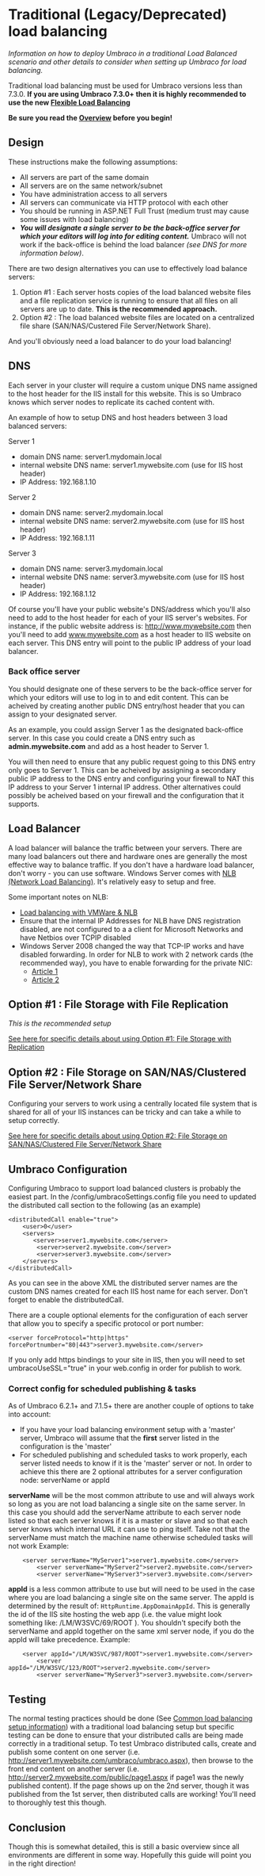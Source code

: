 # Traditional (Legacy/Deprecated) load balancing

_Information on how to deploy Umbraco in a traditional Load Balanced scenario and other details to consider when setting up Umbraco for load balancing._

Traditional load balancing must be used for Umbraco versions less than 7.3.0. 
__If you are using Umbraco 7.3.0+ then it is highly recommended to use the new [Flexible Load Balancing](index.md)__

__Be sure you read the [Overview](index.md) before you begin!__

## Design
These instructions make the following assumptions:

* All servers are part of the same domain
* All servers are on the same network/subnet
* You have administration access to all servers
* All servers can communicate via HTTP protocol with each other
* You should be running in ASP.NET Full Trust (medium trust may cause some issues with load balancing)
* _**You will designate a single server to be the back-office server for which your editors will log into for editing content.**_ Umbraco will not work if the back-office is behind the load balancer *(see DNS for more information below)*.

There are two design alternatives you can use to effectively load balance servers:

1. Option #1 : Each server hosts copies of the load balanced website files and a file replication service is running to ensure that all files on all servers are up to date. __This is the recommended approach.__
2. Option #2 : The load balanced website files are located on a centralized file share (SAN/NAS/Custered File Server/Network Share).

And you'll obviously need a load balancer to do your load balancing!

## DNS
Each server in your cluster will require a custom unique DNS name assigned to the host header for the IIS install for this website. This is so Umbraco knows which server nodes to replicate its cached content with.

An example of how to setup DNS and host headers between 3 load balanced servers:

Server 1

* domain DNS name: server1.mydomain.local
* internal website DNS name: server1.mywebsite.com (use for IIS host header)
* IP Address: 192.168.1.10

Server 2

* domain DNS name: server2.mydomain.local
* internal website DNS name: server2.mywebsite.com (use for IIS host header)
* IP Address: 192.168.1.11

Server 3

* domain DNS name: server3.mydomain.local
* internal website DNS name: server3.mywebsite.com (use for IIS host header)
* IP Address: 192.168.1.12

Of course you'll have your public website's DNS/address which you'll also need to add to the host header for each of your IIS server's websites. For instance, if the public website address is: http://www.mywebsite.com then you'll need to add www.mywebsite.com as a host header to IIS website on each server. This DNS entry will point to the public IP address of your load balancer.

### Back office server

You should designate one of these servers to be the back-office server for which your editors will use to log in to and edit content. This can be acheived by creating another public DNS entry/host header that you can assign to your designated server.

As an example, you could assign Server 1 as the designated back-office server. In this case you could create a DNS entry such as **admin.mywebsite.com** and add as a host header to Server 1.

You will then need to ensure that any public request going to this DNS entry only goes to Server 1. This can be acheived by assigning a secondary public IP address to the DNS entry and configuring your firewall to NAT this IP address to your Server 1 internal IP address. Other alternatives could possibly be acheived based on your firewall and the configuration that it supports.

## Load Balancer
A load balancer will balance the traffic between your servers. There are many load balancers out there and hardware ones are generally the most effective way to balance traffic. If you don't have a hardware load balancer, don't worry - you can use software. Windows Server comes with [NLB (Network Load Balancing)](http://technet.microsoft.com/en-us/library/cc758834%28WS.10%29.aspx). It's relatively easy to setup and free.

Some important notes on NLB:

* [Load balancing with VMWare & NLB](http://www.vmware.com/files/pdf/implmenting_ms_network_load_balancing.pdf)
* Ensure that the internal IP Addresses for NLB have DNS registration disabled, are not configured to a a client for Microsoft Networks and have Netbios over TCPIP disabled
* Windows Server 2008 changed the way that TCP-IP works and have disabled forwarding. In order for NLB to work with 2 network cards (the recommended way), you have to enable forwarding for the private NIC:
	* [Article 1](http://www.numtopia.com/terry/blog/archives/2008/10/windows_2008_nlb_with_2_nics.cfm)
	* [Article 2](http://www.windowsreference.com/windows-server-2008/dual-nic-nlb-configuration-with-windows-server-2008-nlb-clusters/)

## Option #1 : File Storage with File Replication

*This is the recommended setup*

[See here for specific details about using Option #1: File Storage with Replication](files-replicated.md)

## Option #2 : File Storage on SAN/NAS/Clustered File Server/Network Share

Configuring your servers to work using a centrally located file system that is shared for all of your IIS instances can be tricky and can take a while to setup correctly.

[See here for specific details about using Option #2: File Storage on SAN/NAS/Clustered File Server/Network Share](files-shared.md)

## Umbraco Configuration

Configuring Umbraco to support load balanced clusters is probably the easiest part. In the /config/umbracoSettings.config file you need to updated the distributed call section to the following (as an example)

	<distributedCall enable="true">
	    <user>0</user>
	    <servers>
	       <server>server1.mywebsite.com</server>
	        <server>server2.mywebsite.com</server>
	        <server>server3.mywebsite.com</server>
	    </servers>
	</distributedCall>

As you can see in the above XML the distributed server names are the custom DNS names created for each IIS host name for each server.  Don't forget to enable the distributedCall.

There are a couple optional elements for the configuration of each server that allow you to specify a specific protocol or port number:

	<server forceProtocol="http|https" forcePortnumber="80|443">server3.mywebsite.com</server>

If you only add https bindings to your site in IIS, then you will need to set umbracoUseSSL="true" in your web.config in order for publish to work.

### Correct config for scheduled publishing & tasks

As of Umbraco 6.2.1+ and 7.1.5+ there are another couple of options to take into account:

* If you have your load balancing environment setup with a 'master' server, Umbraco will assume that the **first** server listed in the configuration is the 'master'
* For scheduled publishing and scheduled tasks to work properly, each server listed needs to know if it is the 'master' server or not. In order to achieve this there are 2 optional attributes for a server configuration node: serverName or appId

**serverName** will be the most common attribute to use and will always work so long as you are not load balancing a single site on the same server. In this case you should add the serverName attribute to each server node listed so that each server knows if it is a master or slave and so that each server knows which internal URL it can use to ping itself. Take not that the serverName must match the machine name otherwise scheduled tasks will not work
Example:


		<server serverName="MyServer1">server1.mywebsite.com</server>
	        <server serverName="MyServer2">server2.mywebsite.com</server>
	        <server serverName="MyServer3">server3.mywebsite.com</server>

**appId** is a less common attribute to use but will need to be used in the case where you are load balancing a single site on the same server. The appId is determined by the result of: `HttpRuntime.AppDomainAppId`. This is generally the id of the IIS site hosting the web app (i.e. the value might look something like: /LM/W3SVC/69/ROOT ). You shouldn't specify both the serverName and appId together on the same xml server node, if you do the appId will take precedence.
Example:

		<server appId="/LM/W3SVC/987/ROOT">server1.mywebsite.com</server>
	        <server appId="/LM/W3SVC/123/ROOT">server2.mywebsite.com</server>
	        <server serverName="MyServer3">server3.mywebsite.com</server>

## Testing

The normal testing practices should be done (See [Common load balancing setup information](index.md)) with a traditional load balancing setup but specific testing can be done to ensure
that your distributed calls are being made correctly in a traditional setup. To test Umbraco distributed calls, create and publish some content on one server (i.e. http://server1.mywebsite.com/umbraco/umbraco.aspx), 
then browse to the front end content on another server (i.e. http://server2.mywebsite.com/public/page1.aspx if page1 was the newly published content). 
If the page shows up on the 2nd server, though it was published from the 1st server, then distributed calls are working! You'll need to thoroughly test this though.

## Conclusion
Though this is somewhat detailed, this is still a basic overview since all environments are different in some way. Hopefully this guide will point you in the right direction!
